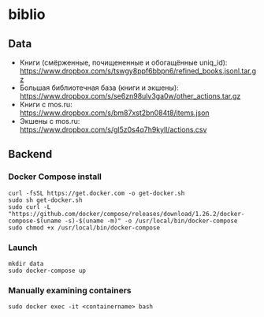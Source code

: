 # biblio

## Data
- Книги (смёрженные, почищененные и обогащённые uniq_id): https://www.dropbox.com/s/tswgy8ppf6bbpn6/refined_books.jsonl.tar.gz
- Большая библиотечная база (книги и экшены): https://www.dropbox.com/s/se6zn98ulv3ga0w/other_actions.tar.gz
- Книги с mos.ru: https://www.dropbox.com/s/bm87xst2bn084t8/items.json
- Экшены с mos.ru: https://www.dropbox.com/s/gl5z0s4q7h9kyll/actions.csv

## Backend
### Docker Compose install
```
curl -fsSL https://get.docker.com -o get-docker.sh
sudo sh get-docker.sh
sudo curl -L "https://github.com/docker/compose/releases/download/1.26.2/docker-compose-$(uname -s)-$(uname -m)" -o /usr/local/bin/docker-compose
sudo chmod +x /usr/local/bin/docker-compose
```

### Launch
```
mkdir data
sudo docker-compose up
```

### Manually examining containers
`sudo docker exec -it <containername> bash`
